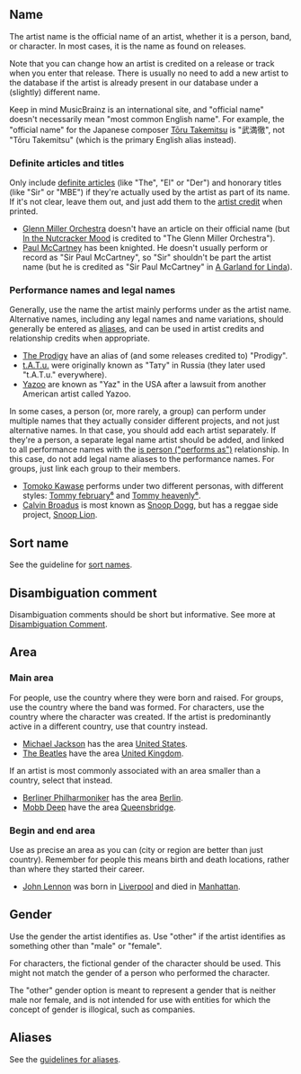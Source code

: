 Name
----

The artist name is the official name of an artist, whether it is a
person, band, or character. In most cases, it is the name as found on
releases.

Note that you can change how an artist is credited on a release or track
when you enter that release. There is usually no need to add a new
artist to the database if the artist is already present in our database
under a (slightly) different name.

Keep in mind MusicBrainz is an international site, and \"official name\"
doesn\'t necessarily mean \"most common English name\". For example, the
\"official name\" for the Japanese composer [Tōru
Takemitsu](artist:4e871dff-df89-45f5-857f-28067cdc9d5e "wikilink") is
\"武満徹\", not \"Tōru Takemitsu\" (which is the primary English alias
instead).

### Definite articles and titles

Only include [definite
articles](wikipedia:wikt:definite_article "wikilink") (like \"The\",
\"El\" or \"Der\") and honorary titles (like \"Sir\" or \"MBE\") if
they\'re actually used by the artist as part of its name. If it\'s not
clear, leave them out, and just add them to the [artist
credit](Style/Artist_Credits "wikilink") when printed.

-   [Glenn Miller
    Orchestra](artist:ce8cacb6-c917-41f5-b403-8fb601c89e70 "wikilink")
    doesn\'t have an article on their official name (but [In the
    Nutcracker
    Mood](release:5b45204b-5de5-4192-a416-fd73dd1e2ca2 "wikilink") is
    credited to \"The Glenn Miller Orchestra\").
-   [Paul
    McCartney](artist:ba550d0e-adac-4864-b88b-407cab5e76af "wikilink")
    has been knighted. He doesn\'t usually perform or record as \"Sir
    Paul McCartney\", so \"Sir\" shouldn\'t be part the artist name (but
    he is credited as \"Sir Paul McCartney\" in [A Garland for
    Linda](release:592302f9-09a8-4309-9113-9965cd6350e0 "wikilink")).

### Performance names and legal names

Generally, use the name the artist mainly performs under as the artist
name. Alternative names, including any legal names and name variations,
should generally be entered as [aliases](Aliases "wikilink"), and can be
used in artist credits and relationship credits when appropriate.

-   [The
    Prodigy](artist:4a4ee089-93b1-4470-af9a-6ff575d32704 "wikilink")
    have an alias of (and some releases credited to) \"Prodigy\".
-   [t.A.T.u.](artist:7c20f558-d664-42bd-b6f1-81acf9dbb72d "wikilink")
    were originally known as \"Тату\" in Russia (they later used
    \"t.A.T.u.\" everywhere).
-   [Yazoo](artist:42922db2-2e80-44b8-9cdf-0b3a6634c124 "wikilink") are
    known as \"Yaz\" in the USA after a lawsuit from another American
    artist called Yazoo.

In some cases, a person (or, more rarely, a group) can perform under
multiple names that they actually consider different projects, and not
just alternative names. In that case, you should add each artist
separately. If they\'re a person, a separate legal name artist should be
added, and linked to all performance names with the [is person
(\"performs as\")](rt:dd9886f2-1dfe-4270-97db-283f6839a666 "wikilink")
relationship. In this case, do not add legal name aliases to the
performance names. For groups, just link each group to their members.

-   [Tomoko
    Kawase](artist:a343493e-42f5-47cf-9ccf-9f399aafbe10 "wikilink")
    performs under two different personas, with different styles: [Tommy
    february⁶](artist:ec53333e-2067-44ba-8222-79a40cbef550 "wikilink")
    and [Tommy
    heavenly⁶](artist:02b99ce4-adae-474b-bd30-37a00e0af272 "wikilink").
-   [Calvin
    Broadus](artist:965f5705-6eb1-49a1-b312-cd3d65bcc7c9 "wikilink") is
    most known as [Snoop
    Dogg](artist:f90e8b26-9e52-4669-a5c9-e28529c47894 "wikilink"), but
    has a reggae side project, [Snoop
    Lion](artist:960db060-0ba8-4f6c-9770-49b81dc6e5ea "wikilink").

Sort name
---------

See the guideline for [sort names](/Sort_Name "wikilink").

Disambiguation comment
----------------------

Disambiguation comments should be short but informative. See more at
[Disambiguation Comment](Disambiguation_Comment "wikilink").

Area
----

### Main area

For people, use the country where they were born and raised. For groups,
use the country where the band was formed. For characters, use the
country where the character was created. If the artist is predominantly
active in a different country, use that country instead.

-   [Michael
    Jackson](artist:f27ec8db-af05-4f36-916e-3d57f91ecf5e "wikilink") has
    the area [United
    States](area:489ce91b-6658-3307-9877-795b68554c98 "wikilink").
-   [The
    Beatles](artist:b10bbbfc-cf9e-42e0-be17-e2c3e1d2600d "wikilink")
    have the area [United
    Kingdom](area:8a754a16-0027-3a29-b6d7-2b40ea0481ed "wikilink").

If an artist is most commonly associated with an area smaller than a
country, select that instead.

-   [Berliner
    Philharmoniker](artist:dea28aa9-1086-4ffa-8739-0ccc759de1ce "wikilink")
    has the area
    [Berlin](area:c9ac1239-e832-41bc-9930-e252a1fd1105 "wikilink").
-   [Mobb Deep](artist:d75d1f08-bbb8-4eae-9877-399ca9121197 "wikilink")
    have the area
    [Queensbridge](area:675bbb61-a94a-4b54-9242-1fbf81a46ee6 "wikilink").

### Begin and end area

Use as precise an area as you can (city or region are better than just
country). Remember for people this means birth and death locations,
rather than where they started their career.

-   [John
    Lennon](artist:4d5447d7-c61c-4120-ba1b-d7f471d385b9 "wikilink") was
    born in
    [Liverpool](area:c249c30e-88ab-4b2f-a745-96a25bd7afee "wikilink")
    and died in
    [Manhattan](area:261962ea-d8c2-4eaf-a80c-f14376ffadb0 "wikilink").

Gender
------

Use the gender the artist identifies as. Use \"other\" if the artist
identifies as something other than \"male\" or \"female\".

For characters, the fictional gender of the character should be used.
This might not match the gender of a person who performed the character.

The \"other\" gender option is meant to represent a gender that is
neither male nor female, and is not intended for use with entities for
which the concept of gender is illogical, such as companies.

Aliases
-------

See the [guidelines for aliases](Style/Aliases "wikilink").
